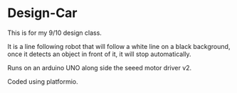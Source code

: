 # Design-Car
This is for my 9/10 design class.

It is a line following robot that will follow a white line on a black background, once it detects an object in front of it, it will stop automatically.

Runs on an arduino UNO along side the seeed motor driver v2.

Coded using platformio.
